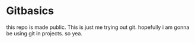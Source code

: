 # Gitbasics
this repo is made public. This is just me trying out git. hopefully i am gonna be using git in projects.
so yea.
